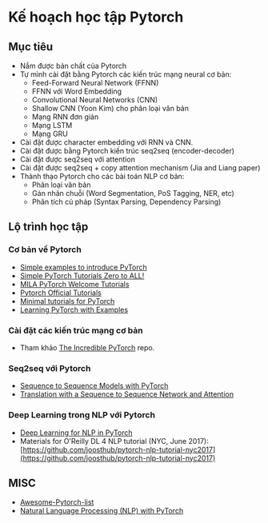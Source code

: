 # Kế hoạch học tập Pytorch

## Mục tiêu

- Nắm được bản chất của Pytorch
- Tự mình cài đặt bằng Pytorch các kiến trúc mạng neural cơ bản:
    + Feed-Forward Neural Network (FFNN)
    + FFNN với Word Embedding
    + Convolutional Neural Networks (CNN)
    + Shallow CNN (Yoon Kim) cho phân loại văn bản
    + Mạng RNN đơn giản
    + Mạng LSTM
    + Mạng GRU
- Cài đặt được character embedding với RNN và CNN.
- Cài đặt được bằng Pytorch kiến trúc seq2seq (encoder-decoder)
- Cài đặt được seq2seq với attention
- Cài đặt được seq2seq + copy attention mechanism (Jia and Liang paper)
- Thành thạo Pytorch cho các bài toán NLP cơ bản:
    + Phân loại văn bản
    + Gán nhãn chuỗi (Word Segmentation, PoS Tagging, NER, etc)
    + Phân tích cú pháp (Syntax Parsing, Dependency Parsing)

## Lộ trình học tập

### Cơ bản về Pytorch

- [Simple examples to introduce PyTorch](https://github.com/jcjohnson/pytorch-examples)
- [Simple PyTorch Tutorials Zero to ALL!](https://github.com/hunkim/PyTorchZeroToAll)
- [MILA PyTorch Welcome Tutorials](https://github.com/mila-udem/welcome_tutorials)
- [Pytorch Official Tutorials](http://pytorch.org/tutorials/)
- [Minimal tutorials for PyTorch](https://github.com/vinhkhuc/PyTorch-Mini-Tutorials)
- [Learning PyTorch with Examples](http://pytorch.org/tutorials/beginner/pytorch_with_examples.html)

### Cài đặt các kiến trúc mạng cơ bản

- Tham khảo [The Incredible PyTorch](https://github.com/ritchieng/the-incredible-pytorch) repo.

### Seq2seq với Pytorch

- [Sequence to Sequence Models with PyTorch](https://github.com/MaximumEntropy/Seq2Seq-PyTorch)
- [Translation with a Sequence to Sequence Network and Attention](https://github.com/spro/practical-pytorch/blob/master/seq2seq-translation/seq2seq-translation.ipynb)

### Deep Learning trong NLP với Pytorch

- [Deep Learning for NLP in PyTorch](https://github.com/rguthrie3/DeepLearningForNLPInPytorch)
- Materials for O'Reilly DL 4 NLP tutorial (NYC, June 2017): [https://github.com/joosthub/pytorch-nlp-tutorial-nyc2017](https://github.com/joosthub/pytorch-nlp-tutorial-nyc2017)

## MISC

- [Awesome-Pytorch-list](https://github.com/bharathgs/Awesome-pytorch-list)
- [Natural Language Processing (NLP) with PyTorch](https://github.com/joosthub/pytorch-nlp-tutorial-sf2017)